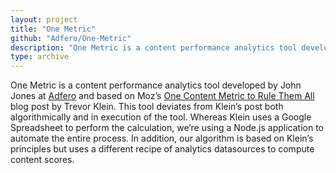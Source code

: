 ```yaml
---
layout: project
title: "One Metric"
github: "Adfero/One-Metric"
description: "One Metric is a content performance analytics tool developed by John Jones at Adfero and based on Moz’s One Content Metric to Rule Them All blog post by Trevor Klein. Whereas Klein uses a Google Spreadsheet to perform the calculation, we’re using a Node.js application to automate the entire process."
type: archive
---
```


One Metric is a content performance analytics tool developed by John Jones at [Adfero](http://adfero.com/) and based on Moz’s [One Content Metric to Rule Them All](https://moz.com/blog/one-metric) blog post by Trevor Klein. This tool deviates from Klein’s post both algorithmically and in execution of the tool. Whereas Klein uses a Google Spreadsheet to perform the calculation, we’re using a Node.js application to automate the entire process. In addition, our algorithm is based on Klein’s principles but uses a different recipe of analytics datasources to compute content scores.
